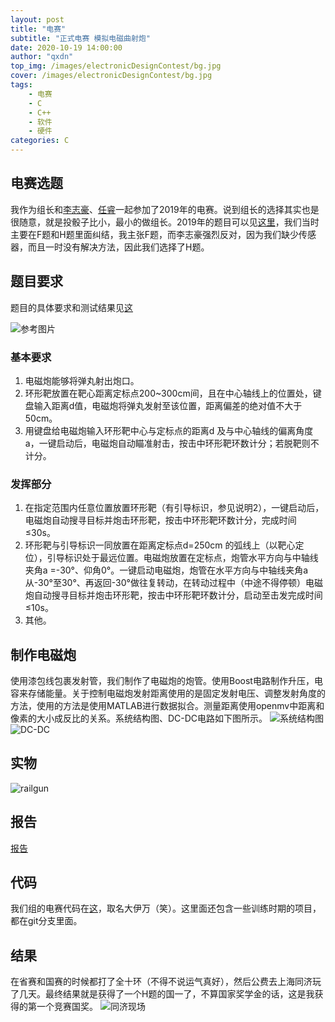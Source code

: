 ```yaml
---
layout: post
title: "电赛"
subtitle: "正式电赛 模拟电磁曲射炮"
date: 2020-10-19 14:00:00
author: "qxdn"
top_img: /images/electronicDesignContest/bg.jpg
cover: /images/electronicDesignContest/bg.jpg
tags: 
    - 电赛
    - C
    - C++
    - 软件
    - 硬件
categories: C
---
```



## 电赛选题
我作为组长和[李志豪](https://github.com/while0l1)、[任睿](https://github.com/renruiwhut)一起参加了2019年的电赛。说到组长的选择其实也是很随意，就是投骰子比小，最小的做组长。2019年的题目可以见[这里](https://www.nuedc-training.com.cn/index/news/details/new_id/154.html)，我们当时主要在F题和H题里面纠结，我主张F题，而李志豪强烈反对，因为我们缺少传感器，而且一时没有解决方法，因此我们选择了H题。

<!--more-->

## 题目要求
题目的具体要求和测试结果见[这](https://www.nuedc-training.com.cn/index/news/details/new_id/153)

![参考图片](/images/electronicDesignContest/problem.png)

### 基本要求
  1. 电磁炮能够将弹丸射出炮口。
  2. 环形靶放置在靶心距离定标点200~300cm间，且在中心轴线上的位置处，键盘输入距离d值，电磁炮将弹丸发射至该位置，距离偏差的绝对值不大于50cm。
  3. 用键盘给电磁炮输入环形靶中心与定标点的距离d 及与中心轴线的偏离角度a，一键启动后，电磁炮自动瞄准射击，按击中环形靶环数计分；若脱靶则不计分。

### 发挥部分
  1. 在指定范围内任意位置放置环形靶（有引导标识，参见说明2），一键启动后，电磁炮自动搜寻目标并炮击环形靶，按击中环形靶环数计分，完成时间≤30s。
  2. 环形靶与引导标识一同放置在距离定标点d=250cm 的弧线上（以靶心定位），引导标识处于最远位置。电磁炮放置在定标点，炮管水平方向与中轴线夹角a =-30°、仰角0°。一键启动电磁炮，炮管在水平方向与中轴线夹角a从-30°至30°、再返回-30°做往复转动，在转动过程中（中途不得停顿）电磁炮自动搜寻目标并炮击环形靶，按击中环形靶环数计分，启动至击发完成时间≤10s。
  3. 其他。


## 制作电磁炮
使用漆包线包裹发射管，我们制作了电磁炮的炮管。使用Boost电路制作升压，电容来存储能量。关于控制电磁炮发射距离使用的是固定发射电压、调整发射角度的方法，使用的方法是使用MATLAB进行数据拟合。测量距离使用openmv中距离和像素的大小成反比的关系。系统结构图、DC-DC电路如下图所示。
![系统结构图](/images/electronicDesignContest/structure.png)
![DC-DC](/images/electronicDesignContest/DC-DC.png)

## 实物
![railgun](/images/electronicDesignContest/railgun.jpg)

## 报告
[报告](/others/railgunReport.docx)

## 代码
我们组的电赛代码在[这](https://github.com/qxdn/BIg-Ivan)，取名大伊万（笑）。这里面还包含一些训练时期的项目，都在git分支里面。

## 结果
在省赛和国赛的时候都打了全十环（不得不说运气真好），然后公费去上海同济玩了几天。最终结果就是获得了一个H题的国一了，不算国家奖学金的话，这是我获得的第一个竞赛国奖。
![同济现场](/images/electronicDesignContest/edc.jpg)